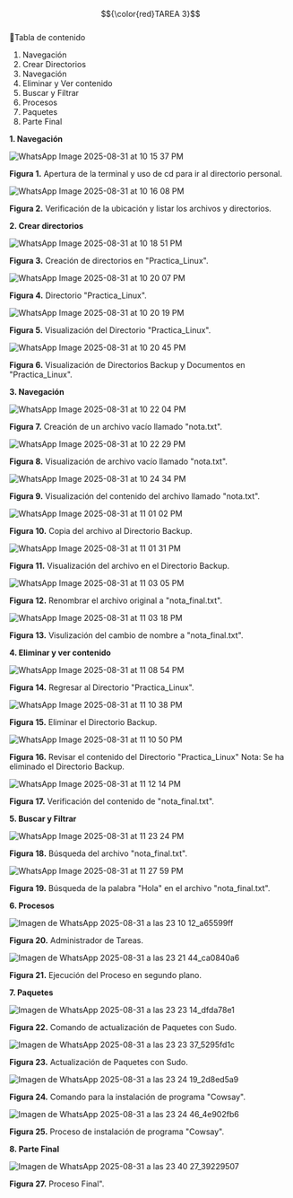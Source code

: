 $${\color{red}TAREA 3}$$ <br>
:hammer:Tabla de contenido <br>
1. Navegación<br>
2. Crear Directorios<br>
3. Navegación<br>
4. Eliminar y Ver contenido<br>
5. Buscar y Filtrar<br>
6. Procesos<br>
7. Paquetes<br>
8. Parte Final<br>

<strong> 1. Navegación </strong><br>

![WhatsApp Image 2025-08-31 at 10 15 37 PM](https://github.com/user-attachments/assets/0b61a34a-ab9c-4f14-aadd-a2c2d3c7728c)<br>

<strong>Figura 1.</strong> Apertura de la terminal y uso de cd para ir al directorio personal.

![WhatsApp Image 2025-08-31 at 10 16 08 PM](https://github.com/user-attachments/assets/eda0b61c-48ec-4c86-8893-9da129666ced)<br>

<strong>Figura 2.</strong> Verificación de la ubicación y listar los archivos y directorios.

<strong> 2. Crear directorios </strong><br>

![WhatsApp Image 2025-08-31 at 10 18 51 PM](https://github.com/user-attachments/assets/84f04f24-c6a1-4a23-9745-cc784e9969e1)<br>

<strong>Figura 3.</strong> Creación de directorios en "Practica_Linux".

![WhatsApp Image 2025-08-31 at 10 20 07 PM](https://github.com/user-attachments/assets/85b13264-b691-4eb8-b7c5-52c087e41810)<br>

<strong>Figura 4.</strong> Directorio "Practica_Linux".

![WhatsApp Image 2025-08-31 at 10 20 19 PM](https://github.com/user-attachments/assets/b41a6a1b-b95a-4619-be90-18d3f2713c2a)<br>

<strong>Figura 5.</strong> Visualización del Directorio "Practica_Linux".

![WhatsApp Image 2025-08-31 at 10 20 45 PM](https://github.com/user-attachments/assets/5ddaf08a-20ed-4648-aa43-5fba1c47442e)<br>

<strong>Figura 6.</strong> Visualización de Directorios Backup y Documentos en "Practica_Linux".

<strong> 3. Navegación</strong><br>

![WhatsApp Image 2025-08-31 at 10 22 04 PM](https://github.com/user-attachments/assets/6a8e414b-1b24-4d07-bfc0-1b1c94295596)<br>

<strong>Figura 7.</strong> Creación de un archivo vacío llamado "nota.txt".

![WhatsApp Image 2025-08-31 at 10 22 29 PM](https://github.com/user-attachments/assets/e675b1cc-ac14-477f-ab23-015102e0a9c4)<br>

<strong>Figura 8.</strong> Visualización de archivo vacío llamado "nota.txt".

![WhatsApp Image 2025-08-31 at 10 24 34 PM](https://github.com/user-attachments/assets/7557c089-a9ff-44b1-afa4-1c01c7ac3dc8)<br>

<strong>Figura 9.</strong> Visualización del contenido del archivo llamado "nota.txt".

![WhatsApp Image 2025-08-31 at 11 01 02 PM](https://github.com/user-attachments/assets/3913adbe-9a99-4c30-a978-83cd64e7a965)<br>

<strong>Figura 10.</strong> Copia del archivo al Directorio Backup.

![WhatsApp Image 2025-08-31 at 11 01 31 PM](https://github.com/user-attachments/assets/bbf47133-ae91-41b7-a43a-8fa37a2e31d8)<br>

<strong>Figura 11.</strong> Visualización del archivo en el Directorio Backup.

![WhatsApp Image 2025-08-31 at 11 03 05 PM](https://github.com/user-attachments/assets/dd3e2d83-234e-4ef9-9779-d57ebac2a136)<br>

<strong>Figura 12.</strong> Renombrar el archivo original a "nota_final.txt".

![WhatsApp Image 2025-08-31 at 11 03 18 PM](https://github.com/user-attachments/assets/cfb3bf2f-e0b5-4052-8211-6159380b5ccb)<br>

<strong>Figura 13.</strong> Visulización del cambio de nombre a "nota_final.txt".

<strong> 4. Eliminar y ver contenido </strong><br>

![WhatsApp Image 2025-08-31 at 11 08 54 PM](https://github.com/user-attachments/assets/57fad517-37ea-485a-b920-10123cd9899c)<br>

<strong>Figura 14.</strong> Regresar al Directorio "Practica_Linux".

![WhatsApp Image 2025-08-31 at 11 10 38 PM](https://github.com/user-attachments/assets/eba7686f-7ed6-4255-94d4-bfaada027b1e)<br>

<strong>Figura 15.</strong> Eliminar el Directorio Backup.

![WhatsApp Image 2025-08-31 at 11 10 50 PM](https://github.com/user-attachments/assets/c293d77b-3e40-4f25-be7d-c96aaa8d1e3c)<br>

<strong>Figura 16.</strong> Revisar el contenido del Directorio "Practica_Linux" Nota: Se ha eliminado el Directorio Backup.

![WhatsApp Image 2025-08-31 at 11 12 14 PM](https://github.com/user-attachments/assets/968005c8-d87d-4cb7-a314-1677c9eea7f0)<br>

<strong>Figura 17.</strong> Verificación del contenido de "nota_final.txt".

<strong> 5. Buscar y Filtrar</strong><br>

![WhatsApp Image 2025-08-31 at 11 23 24 PM](https://github.com/user-attachments/assets/e79551b7-b7ff-46b7-a21a-d95ac78638b8)<br>

<strong>Figura 18.</strong> Búsqueda del archivo "nota_final.txt".

![WhatsApp Image 2025-08-31 at 11 27 59 PM](https://github.com/user-attachments/assets/1afd9ce4-abd8-4926-8de2-3d863154dd49)<br>

<strong>Figura 19.</strong> Búsqueda de la palabra "Hola" en el archivo "nota_final.txt".

<strong> 6. Procesos</strong><br>

![Imagen de WhatsApp 2025-08-31 a las 23 10 12_a65599ff](https://github.com/user-attachments/assets/c219c276-9414-4286-99c0-058cdc3f8a62)<br>

<strong>Figura 20.</strong> Administrador de Tareas.

![Imagen de WhatsApp 2025-08-31 a las 23 21 44_ca0840a6](https://github.com/user-attachments/assets/35506bd6-ad4b-4ba2-ae57-8c54975273f7)<br>

<strong>Figura 21.</strong> Ejecución del Proceso en segundo plano.

<strong> 7. Paquetes</strong><br>

![Imagen de WhatsApp 2025-08-31 a las 23 23 14_dfda78e1](https://github.com/user-attachments/assets/44987f5a-1d0e-4479-86f8-c7f6d4e2307d)<br>

<strong>Figura 22.</strong> Comando de actualización de Paquetes con Sudo.

![Imagen de WhatsApp 2025-08-31 a las 23 23 37_5295fd1c](https://github.com/user-attachments/assets/744fd6d0-24fb-4c15-96b0-a72e7e7ccb4b)<br>

<strong>Figura 23.</strong> Actualización de Paquetes con Sudo.

![Imagen de WhatsApp 2025-08-31 a las 23 24 19_2d8ed5a9](https://github.com/user-attachments/assets/5ca12799-d331-4804-a9eb-e7c9538605ca)<br>

<strong>Figura 24.</strong> Comando para la instalación de programa "Cowsay".

![Imagen de WhatsApp 2025-08-31 a las 23 24 46_4e902fb6](https://github.com/user-attachments/assets/3c38474a-b565-4490-ba42-32a1e6e32065)<br>

<strong>Figura 25.</strong> Proceso de instalación de programa "Cowsay".

<strong> 8. Parte Final </strong><br>

![Imagen de WhatsApp 2025-08-31 a las 23 40 27_39229507](https://github.com/user-attachments/assets/a0521935-582d-44df-b2b3-84390257b543)<br>

<strong>Figura 27.</strong> Proceso Final".




















